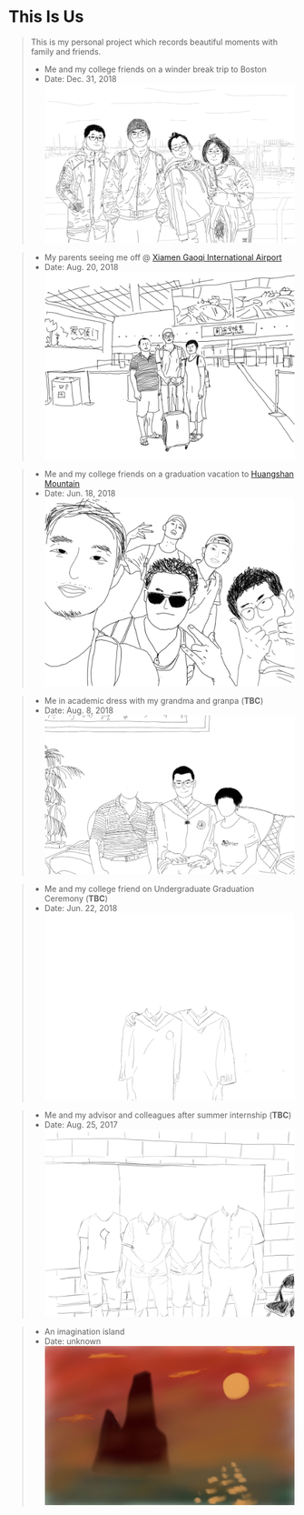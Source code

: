 # This Is Us
> This is my personal project which records beautiful moments with family and friends.  
> - Me and my college friends on a winder break trip to Boston
> - Date: Dec. 31, 2018
> ![](./image/Boston_with_faces.jpg)

> - My parents seeing me off @ [Xiamen Gaoqi International Airport](https://www.xiamen-airport.com/)
> - Date: Aug. 20, 2018
> ![](./image/family_sketch.jpg)  

> - Me and my college friends on a graduation vacation to [Huangshan Mountain](https://whc.unesco.org/en/list/547)
> - Date: Jun. 18, 2018
> ![](./image/5-star1.jpg)  

> - Me in academic dress with my grandma and granpa (**TBC**)
> - Date: Aug. 8, 2018
> ![](./image/granpaNma.jpg)

> - Me and my college friend on Undergraduate Graduation Ceremony (**TBC**)
> - Date: Jun. 22, 2018
> ![](./image/graduation.jpg)  

> - Me and my advisor and colleagues after summer internship (**TBC**)
> - Date: Aug. 25, 2017
> ![](./image/summer_intern.jpg)

> - An imagination island
> - Date: unknown
> ![](./image/island.jpg)

